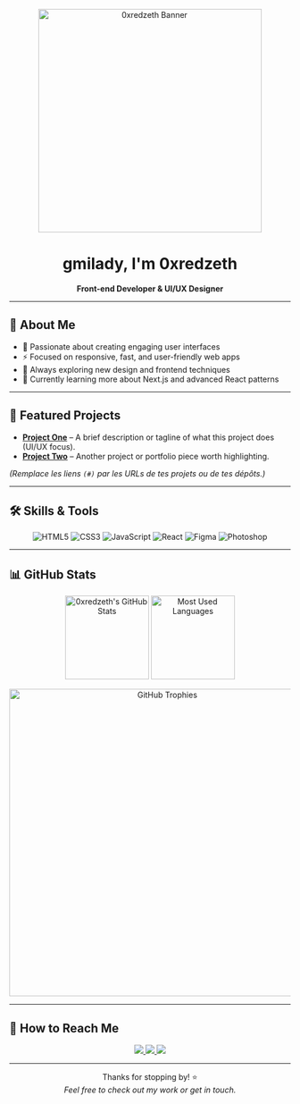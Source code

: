 <!-- BANNER -->
<p align="center">
  <img 
    src="https://i.imgur.com/mMbcUhZ.jpeg" 
    alt="0xredzeth Banner" 
    width="400" 
  />
</p>

<!-- TITLE & SUBTITLE -->
<h1 align="center">gmilady, I'm 0xredzeth</h1>
<p align="center"><strong>Front-end Developer & UI/UX Designer</strong></p>

---

## 👋 About Me
- 🎨 Passionate about creating engaging user interfaces  
- ⚡ Focused on responsive, fast, and user-friendly web apps  
- 🔎 Always exploring new design and frontend techniques  
- 🧠 Currently learning more about Next.js and advanced React patterns  

---

## 🚀 Featured Projects
- **[Project One](#)** – A brief description or tagline of what this project does (UI/UX focus).  
- **[Project Two](#)** – Another project or portfolio piece worth highlighting.

*(Remplace les liens `(#)` par les URLs de tes projets ou de tes dépôts.)*

---

## 🛠️ Skills & Tools
<p align="center">
  <img src="https://img.shields.io/badge/HTML5-E34F26?style=for-the-badge&logo=html5&logoColor=white" alt="HTML5"/>
  <img src="https://img.shields.io/badge/CSS3-1572B6?style=for-the-badge&logo=css3&logoColor=white" alt="CSS3"/>
  <img src="https://img.shields.io/badge/JavaScript-F7DF1E?style=for-the-badge&logo=javascript&logoColor=black" alt="JavaScript"/>
  <img src="https://img.shields.io/badge/React-61DAFB?style=for-the-badge&logo=react&logoColor=black" alt="React"/>
  <img src="https://img.shields.io/badge/Figma-F24E1E?style=for-the-badge&logo=figma&logoColor=white" alt="Figma"/>
  <img src="https://img.shields.io/badge/Photoshop-31A8FF?style=for-the-badge&logo=adobe%20photoshop&logoColor=white" alt="Photoshop"/>
</p>

---

## 📊 GitHub Stats
<p align="center">
  <img 
       src="https://github-readme-stats.vercel.app/api?username=0xRedzeth&show_icons=true&theme=radical&hide_border=true" 
       alt="0xredzeth's GitHub Stats" 
       height="150" 
  />
  <img 
       src="https://github-readme-stats.vercel.app/api/top-langs/?username=0xRedzeth&layout=compact&theme=radical&hide_border=true" 
       alt="Most Used Languages" 
       height="150" 
  />
</p>

<!-- GitHub Trophies (optionnel) -->
<p align="center">
  <img 
       src="https://github-profile-trophy.vercel.app/?username=0xRedzeth&theme=onedark&no-frame=true&row=1&column=6" 
       alt="GitHub Trophies"
       width="550"
  />
</p>

---

## 🤝 How to Reach Me
<p align="center">
  <a href="mailto:0xredzeth@gmail.com" target="_blank">
    <img src="https://img.shields.io/badge/Email-D14836?style=for-the-badge&logo=gmail&logoColor=white"/>
  </a>
  <a href="https://x.com/Slashheth" target="_blank">
    <img src="https://img.shields.io/badge/Twitter-1DA1F2?style=for-the-badge&logo=twitter&logoColor=white"/>
  </a>
  <a href="https://t.me/Slashheth" target="_blank">
    <img src="https://img.shields.io/badge/Telegram-26A5E4?style=for-the-badge&logo=telegram&logoColor=white"/>
  </a>
</p>

---

<p align="center">
  Thanks for stopping by! ⭐
  <br/>
  <em>Feel free to check out my work or get in touch.</em>
</p>

